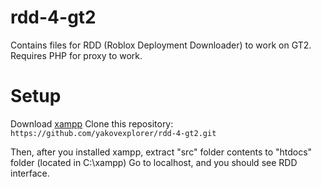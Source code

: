 # rdd-4-gt2
Contains files for RDD (Roblox Deployment Downloader) to work on GT2. Requires PHP for proxy to work.

# Setup
Download [xampp](https://www.apachefriends.org/download.html)
Clone this repository: `https://github.com/yakovexplorer/rdd-4-gt2.git`

Then, after you installed xampp, extract "src" folder contents to "htdocs" folder (located in C:\xampp\)
Go to localhost, and you should see RDD interface.
